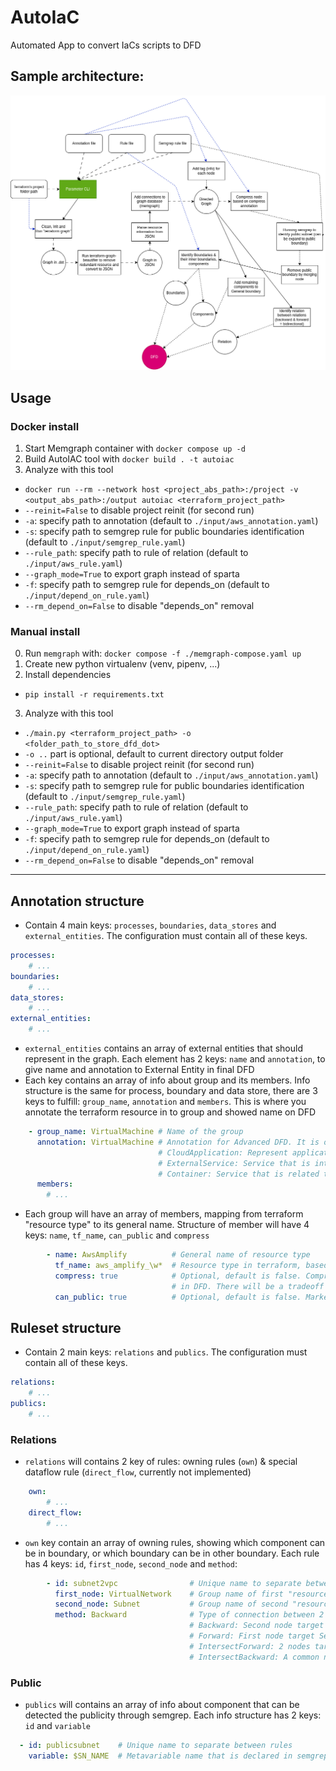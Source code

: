 # AutoIaC
Automated App to convert IaCs scripts to DFD

## Sample architecture:
![](./architecture/main.png)

## Usage
### Docker install

1. Start Memgraph container with `docker compose up -d`
2. Build AutoIAC tool with `docker build . -t autoiac`
3. Analyze with this tool

- `docker run --rm --network host <project_abs_path>:/project -v <output_abs_path>:/output autoiac <terraform_project_path>`
- `--reinit=False` to disable project reinit (for second run)
- `-a`: specify path to annotation (default to `./input/aws_annotation.yaml`)
- `-s`: specify path to semgrep rule for public boundaries identification (default to `./input/semgrep_rule.yaml`)
- `--rule_path`: specify path to rule of relation (default to `./input/aws_rule.yaml`)
- `--graph_mode=True` to export graph instead of sparta
- `-f`: specify path to semgrep rule for depends_on (default to `./input/depend_on_rule.yaml`) 
- `--rm_depend_on=False` to disable "depends_on" removal

### Manual install

0. Run `memgraph` with: `docker compose -f ./memgraph-compose.yaml up`
1. Create new python virtualenv (venv, pipenv, ...)
2. Install dependencies
- `pip install -r requirements.txt`
3. Analyze with this tool
- `./main.py <terraform_project_path> -o <folder_path_to_store_dfd_dot> `
- `-o ..` part is optional, default to current directory output folder
- `--reinit=False` to disable project reinit (for second run)
- `-a`: specify path to annotation (default to `./input/aws_annotation.yaml`)
- `-s`: specify path to semgrep rule for public boundaries identification (default to `./input/semgrep_rule.yaml`)
- `--rule_path`: specify path to rule of relation (default to `./input/aws_rule.yaml`)
- `--graph_mode=True` to export graph instead of sparta
- `-f`: specify path to semgrep rule for depends_on (default to `./input/depend_on_rule.yaml`) 
- `--rm_depend_on=False` to disable "depends_on" removal

---
## Annotation structure
- Contain 4 main keys: `processes`, `boundaries`, `data_stores` and `external_entities`. The configuration must contain all of these keys.
```yaml
processes:
    # ...
boundaries:
    # ...
data_stores:
    # ...
external_entities:
    # ...
``` 
- `external_entities` contains an array of external entities that should represent in the graph. Each element has 2 keys: `name` and `annotation`, to give name and annotation to External Entity in final DFD
- Each key contains an array of info about group and its members. Info structure is the same for process, boundary and data store, there are 3 keys to fulfill: `group_name`, `annotation` and `members`. This is where you annotate the terraform resource in to group and showed name on DFD 
```yaml
    - group_name: VirtualMachine # Name of the group
      annotation: VirtualMachine # Annotation for Advanced DFD. It is one of the following:
                                 # CloudApplication: Represent applications/services that have ability of computational in infrastructure, except the virtual machine
                                 # ExternalService: Service that is interracting outside of system
                                 # Container: Service that is related to Container (docker, ECS, ...)
      members:
        # ... 
```
- Each group will have an array of members, mapping from terraform "resource type" to its general name. Structure of member will have 4 keys: `name`, `tf_name`, `can_public` and `compress`
```yaml
        - name: AwsAmplify          # General name of resource type
          tf_name: aws_amplify_\w*  # Resource type in terraform, based on https://registry.terraform.io. This can be string or regex
          compress: true            # Optional, default is false. Compressing matched resource (use with regex tf_name) to a single node 
                                    # in DFD. There will be a tradeoff between Component detection & Data flow detection in this option
          can_public: true          # Optional, default is false. Marked this resource type can be public (accessible by user)
```

## Ruleset structure
- Contain 2 main keys: `relations` and `publics`. The configuration must contain all of these keys.
```yaml
relations:
    # ...
publics:
    # ...
```
### Relations
- `relations` will contains 2 key of rules: owning rules (`own`) & special dataflow rule (`direct_flow`, currently not implemented)
```yaml
    own:
        # ...
    direct_flow:
        # ...
```  
- `own` key contain an array of owning rules, showing which component can be in boundary, or which boundary can be in other boundary. Each rule has 4 keys: `id`, `first_node`, `second_node` and `method`:
```yaml
        - id: subnet2vpc                # Unique name to separate between rules
          first_node: VirtualNetwork    # Group name of first "resource" node to detect
          second_node: Subnet           # Group name of second "resource" node to detect
          method: Backward              # Type of connection between 2 resource. It is one of the following:
                                        # Backward: Second node target First node in dependency graph
                                        # Forward: First node target Second node in dependency graph
                                        # IntersectForward: 2 nodes target a common node (unimplemented)
                                        # IntersectBackward: A common node targets 2 nodes (unimplemented)
```
### Public
- `publics` will contains an array of info about component that can be detected the publicity through semgrep. Each info structure has 2 keys: `id` and `variable`
```yaml
  - id: publicsubnet    # Unique name to separate between rules
    variable: $SN_NAME  # Metavariable name that is declared in semgrep rule (must be resource name)
```
